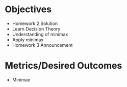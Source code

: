 # Objectives

* Homework 2 Solution
* Learn Decision Theory
* Understanding of minimax
* Apply minimax
* Homework 3 Announcement

# Metrics/Desired Outcomes

* Minimax